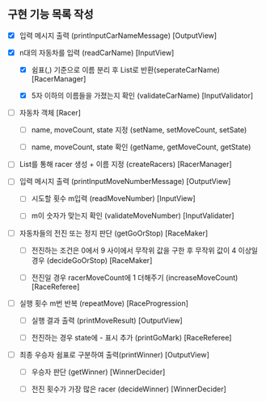 ## 구현 기능 목록 작성

- [x] 입력 메시지 출력 (printInputCarNameMessage) [OutputView]


- [x] n대의 자동차를 입력 (readCarName) [InputView]

  - [x] 쉼표(,) 기준으로 이름 분리 후 List로 반환(seperateCarName) [RacerManager]

  - [x] 5자 이하의 이름들을 가졌는지 확인 (validateCarName) [InputValidator]


- [ ] 자동차 객체 [Racer]

  - [ ] name, moveCount, state 지정 (setName, setMoveCount, setSate)

  - [ ] name, moveCount, state 확인 (getName, getMoveCount, getState)


- [ ] List를 통해 racer 생성 + 이름 지정 (createRacers) [RacerManager]


- [ ] 입력 메시지 출력 (printInputMoveNumberMessage) [OutputView]

  - [ ] 시도할 횟수 m입력 (readMoveNumber) [InputView]

  - [ ] m이 숫자가 맞는지 확인 (validateMoveNumber) [InputValidater]


- [ ] 자동차들의 전진 또는 정지 판단 (getGoOrStop) [RaceMaker]

  - [ ] 전진하는 조건은 0에서 9 사이에서 무작위 값을 구한 후 무작위 값이 4 이상일 경우 (decideGoOrStop) [RaceMaker]

  - [ ] 전진일 경우 racerMoveCount에 1 더해주기 (increaseMoveCount) [RaceReferee]


- [ ] 실행 횟수 m번 반복 (repeatMove) [RaceProgression]

  - [ ] 실행 결과 출력 (printMoveResult) [OutputView]

  - [ ] 전진하는 경우 state에 - 표시 추가 (printGoMark) [RaceReferee]


- [ ] 최종 우승자 쉼표로 구분하여 출력(printWinner) [OutputView]

  - [ ] 우승자 판단 (getWinner) [WinnerDecider]

  - [ ] 전진 횟수가 가장 많은 racer (decideWinner) [WinnerDecider]
